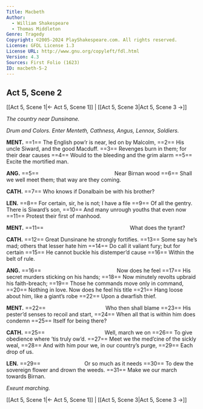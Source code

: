 ```yaml
---
Title: Macbeth
Author: 
  - William Shakespeare
  - Thomas Middleton
Genre: Tragedy
Copyright: ©2005-2024 PlayShakespeare.com. All rights reserved.
License: GFDL License 1.3
License URL: http://www.gnu.org/copyleft/fdl.html
Version: 4.3
Sources: First Folio (1623)
ID: macbeth-5-2
---
```


## Act 5, Scene 2
[[Act 5, Scene 1|← Act 5, Scene 1]] | [[Act 5, Scene 3|Act 5, Scene 3 →]]

*The country near Dunsinane.*

*Drum and Colors. Enter Menteth, Cathness, Angus, Lennox, Soldiers.*

**MENT.**
==1== The English pow’r is near, led on by Malcolm,
==2== His uncle Siward, and the good Macduff.
==3== Revenges burn in them; for their dear causes
==4== Would to the bleeding and the grim alarm
==5== Excite the mortified man.

**ANG.**
==5==               Near Birnan wood
==6== Shall we well meet them; that way are they coming.

**CATH.**
==7== Who knows if Donalbain be with his brother?

**LEN.**
==8== For certain, sir, he is not; I have a file
==9== Of all the gentry. There is Siward’s son,
==10== And many unrough youths that even now
==11== Protest their first of manhood.

**MENT.**
==11==                 What does the tyrant?

**CATH.**
==12== Great Dunsinane he strongly fortifies.
==13== Some say he’s mad; others that lesser hate him
==14== Do call it valiant fury; but for certain
==15== He cannot buckle his distemper’d cause
==16== Within the belt of rule.

**ANG.**
==16==               Now does he feel
==17== His secret murders sticking on his hands;
==18== Now minutely revolts upbraid his faith-breach;
==19== Those he commands move only in command,
==20== Nothing in love. Now does he feel his title
==21== Hang loose about him, like a giant’s robe
==22== Upon a dwarfish thief.

**MENT.**
==22==            Who then shall blame
==23== His pester’d senses to recoil and start,
==24== When all that is within him does condemn
==25== Itself for being there?

**CATH.**
==25==            Well, march we on
==26== To give obedience where ’tis truly ow’d.
==27== Meet we the med’cine of the sickly weal,
==28== And with him pour we, in our country’s purge,
==29== Each drop of us.

**LEN.**
==29==         Or so much as it needs
==30== To dew the sovereign flower and drown the weeds.
==31== Make we our march towards Birnan.

*Exeunt marching.*

[[Act 5, Scene 1|← Act 5, Scene 1]] | [[Act 5, Scene 3|Act 5, Scene 3 →]]
